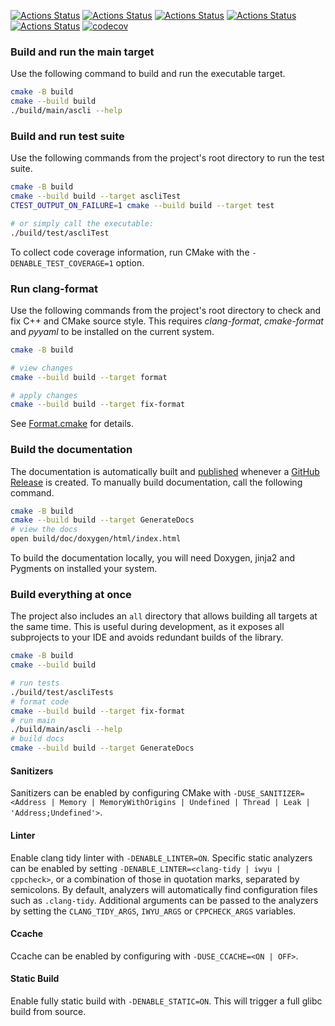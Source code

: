 [![Actions Status](https://github.com/dpayne/aerospike-cli/workflows/MacOS/badge.svg)](https://github.com/dpayne/aerospike-cli/actions)
[![Actions Status](https://github.com/dpayne/aerospike-cli/workflows/Windows/badge.svg)](https://github.com/dpayne/aerospike-cli/actions)
[![Actions Status](https://github.com/dpayne/aerospike-cli/workflows/Ubuntu/badge.svg)](https://github.com/dpayne/aerospike-cli/actions)
[![Actions Status](https://github.com/dpayne/aerospike-cli/workflows/Style/badge.svg)](https://github.com/dpayne/aerospike-cli/actions)
[![Actions Status](https://github.com/dpayne/aerospike-cli/workflows/Install/badge.svg)](https://github.com/dpayne/aerospike-cli/actions)
[![codecov](https://codecov.io/gh/dpayne/aerospike-cli/branch/master/graph/badge.svg)](https://codecov.io/gh/dpayne/aerospike-cli)

### Build and run the main target

Use the following command to build and run the executable target.

```bash
cmake -B build
cmake --build build
./build/main/ascli --help
```

### Build and run test suite

Use the following commands from the project's root directory to run the test suite.

```bash
cmake -B build
cmake --build build --target ascliTest
CTEST_OUTPUT_ON_FAILURE=1 cmake --build build --target test

# or simply call the executable:
./build/test/ascliTest
```

To collect code coverage information, run CMake with the `-DENABLE_TEST_COVERAGE=1` option.

### Run clang-format

Use the following commands from the project's root directory to check and fix C++ and CMake source style.
This requires _clang-format_, _cmake-format_ and _pyyaml_ to be installed on the current system.

```bash
cmake -B build

# view changes
cmake --build build --target format

# apply changes
cmake --build build --target fix-format
```

See [Format.cmake](https://github.com/TheLartians/Format.cmake) for details.

### Build the documentation

The documentation is automatically built and [published](https://thelartians.github.io/ModernCppStarter) whenever a [GitHub Release](https://help.github.com/en/github/administering-a-repository/managing-releases-in-a-repository) is created.
To manually build documentation, call the following command.

```bash
cmake -B build
cmake --build build --target GenerateDocs
# view the docs
open build/doc/doxygen/html/index.html
```

To build the documentation locally, you will need Doxygen, jinja2 and Pygments on installed your system.

### Build everything at once

The project also includes an `all` directory that allows building all targets at the same time.
This is useful during development, as it exposes all subprojects to your IDE and avoids redundant builds of the library.

```bash
cmake -B build
cmake --build build

# run tests
./build/test/ascliTests
# format code
cmake --build build --target fix-format
# run main
./build/main/ascli --help
# build docs
cmake --build build --target GenerateDocs
```

#### Sanitizers

Sanitizers can be enabled by configuring CMake with `-DUSE_SANITIZER=<Address | Memory | MemoryWithOrigins | Undefined | Thread | Leak | 'Address;Undefined'>`.

#### Linter

Enable clang tidy linter with `-DENABLE_LINTER=ON`. Specific static analyzers can be enabled by setting `-DENABLE_LINTER=<clang-tidy | iwyu | cppcheck>`, or a combination of those in quotation marks, separated by semicolons.
By default, analyzers will automatically find configuration files such as `.clang-tidy`.
Additional arguments can be passed to the analyzers by setting the `CLANG_TIDY_ARGS`, `IWYU_ARGS` or `CPPCHECK_ARGS` variables.

#### Ccache

Ccache can be enabled by configuring with `-DUSE_CCACHE=<ON | OFF>`.

#### Static Build

Enable fully static build with `-DENABLE_STATIC=ON`. This will trigger a full glibc build from source.
